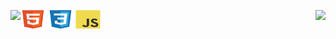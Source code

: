 
<img align=left height="160em" src="https://github-readme-stats.vercel.app/api?username=FranciscoBatalha&show_icons=true&theme=dracula&include_all_commits=true&count_private=true)"/><p>
<img align=right height="160cem" src="https://github-readme-stats.vercel.app/api/top-langs/?username=FranciscoBatalha&layout=compact&langs_count=16&theme=dracula"/>


<img align="center" height="30" width="40" src="https://github.com/devicons/devicon/blob/master/icons/html5/html5-original.svg"/>
<img align="center" height="30" width="40" src="https://github.com/devicons/devicon/blob/master/icons/css3/css3-original.svg"/>
<img align="center" height="30" width="40" src="https://github.com/devicons/devicon/blob/master/icons/javascript/javascript-original.svg"/>


